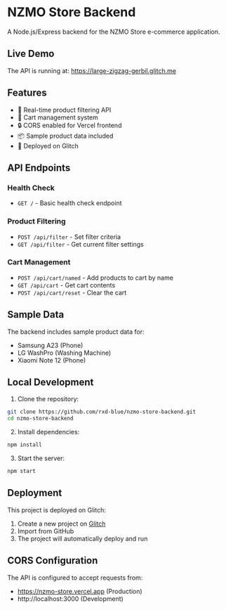 # NZMO Store Backend

A Node.js/Express backend for the NZMO Store e-commerce application.

## Live Demo

The API is running at: https://large-zigzag-gerbil.glitch.me

## Features

- 🔄 Real-time product filtering API
- 🛒 Cart management system
- 🔒 CORS enabled for Vercel frontend
- 📦 Sample product data included
- 🚀 Deployed on Glitch

## API Endpoints

### Health Check
- `GET /` - Basic health check endpoint

### Product Filtering
- `POST /api/filter` - Set filter criteria
- `GET /api/filter` - Get current filter settings

### Cart Management
- `POST /api/cart/named` - Add products to cart by name
- `GET /api/cart` - Get cart contents
- `POST /api/cart/reset` - Clear the cart

## Sample Data

The backend includes sample product data for:
- Samsung A23 (Phone)
- LG WashPro (Washing Machine)
- Xiaomi Note 12 (Phone)

## Local Development

1. Clone the repository:
```bash
git clone https://github.com/rxd-blue/nzmo-store-backend.git
cd nzmo-store-backend
```

2. Install dependencies:
```bash
npm install
```

3. Start the server:
```bash
npm start
```

## Deployment

This project is deployed on Glitch:
1. Create a new project on [Glitch](https://glitch.com)
2. Import from GitHub
3. The project will automatically deploy and run

## CORS Configuration

The API is configured to accept requests from:
- https://nzmo-store.vercel.app (Production)
- http://localhost:3000 (Development) 